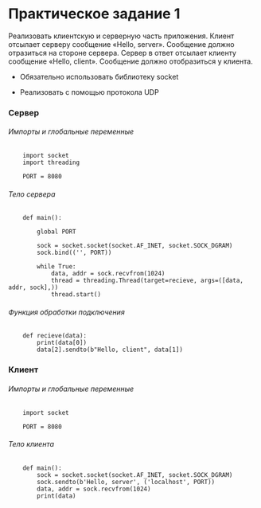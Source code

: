 # Практическое задание 1

Реализовать клиентскую и серверную часть приложения. Клиент отсылает серверу
сообщение «Hello, server». Сообщение должно отразиться на стороне сервера.
Сервер в ответ отсылает клиенту сообщение «Hello, client». Сообщение должно
отобразиться у клиента.

- Обязательно использовать библиотеку socket

- Реализовать с помощью протокола UDP


### Сервер

###### Импорты и глобальные переменные

```
    import socket
    import threading
    
    PORT = 8080
```

###### Тело сервера

```
    def main():
        
        global PORT
    
        sock = socket.socket(socket.AF_INET, socket.SOCK_DGRAM)
        sock.bind(('', PORT))
    
        while True:
            data, addr = sock.recvfrom(1024)
            thread = threading.Thread(target=recieve, args=([data, addr, sock],))
            thread.start()
```

###### Функция обработки подключения
```
    def recieve(data):
        print(data[0])
        data[2].sendto(b"Hello, client", data[1])

```

 ### Клиент

###### Импорты и глобальные переменные

```
    import socket

    PORT = 8080
```

###### Тело клиента

```
    def main():
        sock = socket.socket(socket.AF_INET, socket.SOCK_DGRAM)
        sock.sendto(b'Hello, server', ('localhost', PORT))
        data, addr = sock.recvfrom(1024)
        print(data)
```